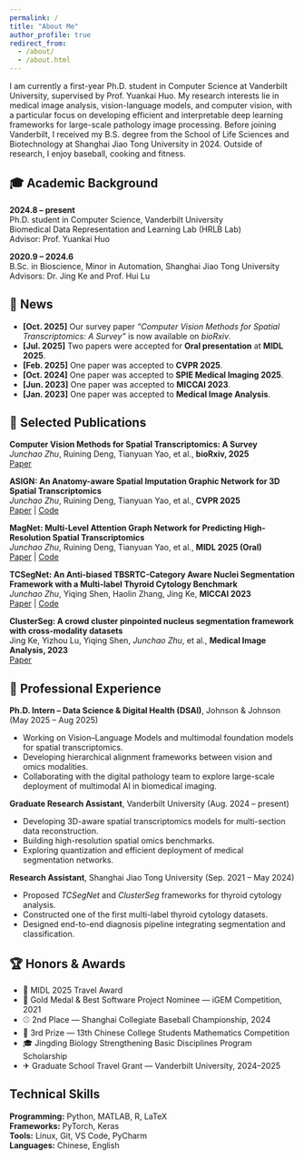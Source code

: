 ```yaml
---
permalink: /
title: "About Me"
author_profile: true
redirect_from: 
  - /about/
  - /about.html
---
```

I am currently a first-year Ph.D. student in Computer Science at Vanderbilt University, supervised by Prof. Yuankai Huo.
My research interests lie in medical image analysis, vision-language models, and computer vision, with a particular focus on developing efficient and interpretable deep learning frameworks for large-scale pathology image processing.
Before joining Vanderbilt, I received my B.S. degree from the School of Life Sciences and Biotechnology at Shanghai Jiao Tong University in 2024.
Outside of research, I enjoy baseball, cooking and fitness.

## 🎓 Academic Background
**2024.8 – present**  
Ph.D. student in Computer Science, Vanderbilt University  
Biomedical Data Representation and Learning Lab (HRLB Lab)  
Advisor: Prof. Yuankai Huo  

**2020.9 – 2024.6**  
B.Sc. in Bioscience, Minor in Automation, Shanghai Jiao Tong University  
Advisors: Dr. Jing Ke and Prof. Hui Lu


## 📰 News
- **[Oct. 2025]** Our survey paper *“Computer Vision Methods for Spatial Transcriptomics: A Survey”* is now available on *bioRxiv*.  
- **[Jul. 2025]** Two papers were accepted for **Oral presentation** at **MIDL 2025**.  
- **[Feb. 2025]** One paper was accepted to **CVPR 2025**.  
- **[Oct. 2024]** One paper was accepted to **SPIE Medical Imaging 2025**.  
- **[Jun. 2023]** One paper was accepted to **MICCAI 2023**.  
- **[Jan. 2023]** One paper was accepted to **Medical Image Analysis**.

## 📝 Selected Publications
**Computer Vision Methods for Spatial Transcriptomics: A Survey**  
*Junchao Zhu*, Ruining Deng, Tianyuan Yao, et al., **bioRxiv, 2025**   
[Paper](https://www.biorxiv.org/content/10.1101/2025.10.13.682148v1.full.pdf)

**ASIGN: An Anatomy-aware Spatial Imputation Graphic Network for 3D Spatial Transcriptomics**  
*Junchao Zhu*, Ruining Deng, Tianyuan Yao, et al., **CVPR 2025**  
[Paper](https://openaccess.thecvf.com/content/CVPR2025/html/Zhu_ASIGN_An_Anatomy-aware_Spatial_Imputation_Graphic_Network_for_3D_Spatial_CVPR_2025_paper.html) | [Code](https://github.com/hrlblab/ASIGN)

**MagNet: Multi-Level Attention Graph Network for Predicting High-Resolution Spatial Transcriptomics**  
*Junchao Zhu*, Ruining Deng, Tianyuan Yao, et al., **MIDL 2025 (Oral)**  
[Paper](https://arxiv.org/abs/2502.21011) | [Code](https://github.com/Junchao-Zhu/MagNet)

**TCSegNet: An Anti-biased TBSRTC-Category Aware Nuclei Segmentation Framework with a Multi-label Thyroid Cytology Benchmark**  
*Junchao Zhu*, Yiqing Shen, Haolin Zhang, Jing Ke, **MICCAI 2023**  
[Paper](https://link.springer.com/chapter/10.1007/978-3-031-43987-2_56) | [Code](https://github.com/Junchao-Zhu/TCSegNet)

**ClusterSeg: A crowd cluster pinpointed nucleus segmentation framework with cross-modality datasets**  
Jing Ke, Yizhou Lu, Yiqing Shen, *Junchao Zhu*, et al., **Medical Image Analysis, 2023**  
[Paper](https://www.sciencedirect.com/science/article/abs/pii/S1361841523000191)

## 💼 Professional Experience
**Ph.D. Intern – Data Science & Digital Health (DSAI)**, Johnson & Johnson (May 2025 – Aug 2025)  
- Working on Vision–Language Models and multimodal foundation models for spatial transcriptomics.  
- Developing hierarchical alignment frameworks between vision and omics modalities.  
- Collaborating with the digital pathology team to explore large-scale deployment of multimodal AI in biomedical imaging.

**Graduate Research Assistant**, Vanderbilt University (Aug. 2024 – present)  
- Developing 3D-aware spatial transcriptomics models for multi-section data reconstruction.  
- Building high-resolution spatial omics benchmarks.  
- Exploring quantization and efficient deployment of medical segmentation networks.

**Research Assistant**, Shanghai Jiao Tong University (Sep. 2021 – May 2024)  
- Proposed *TCSegNet* and *ClusterSeg* frameworks for thyroid cytology analysis.  
- Constructed one of the first multi-label thyroid cytology datasets.  
- Designed end-to-end diagnosis pipeline integrating segmentation and classification.

## 🏆 Honors & Awards
- 🧠 MIDL 2025 Travel Award  
- 🥇 Gold Medal & Best Software Project Nominee — iGEM Competition, 2021  
- ⚾ 2nd Place — Shanghai Collegiate Baseball Championship, 2024
- 🧮 3rd Prize — 13th Chinese College Students Mathematics Competition  
- 🎓 Jingding Biology Strengthening Basic Disciplines Program Scholarship  
- ✈ Graduate School Travel Grant — Vanderbilt University, 2024–2025

## Technical Skills
**Programming:** Python, MATLAB, R, LaTeX  
**Frameworks:** PyTorch, Keras  
**Tools:** Linux, Git, VS Code, PyCharm  
**Languages:** Chinese, English
